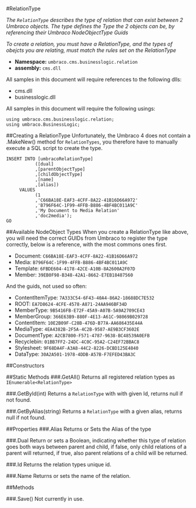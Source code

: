 #RelationType

_The `RelationType` describes the type of relation that can exist between 2 Umbraco objects. The type defines the Type the 2 objects can be, by referencing their Umbraco NodeObjectType Guids_

_To create a relation, you must have a RelationType, and the types of obejcts you are relating, must match the rules set on the RelationType_

 * **Namespace:** `umbraco.cms.businesslogic.relation` 
 * **assembly:** `cms.dll`
 
All samples in this document will require references to the following dlls:

* cms.dll
* businesslogic.dll

All samples in this document will require the following usings:
	
	using umbraco.cms.businesslogic.relation;
	using umbraco.BusinessLogic;

##Creating a RelationType
Unfortunately, the Umbraco 4 does not contain a .MakeNew() method for `RelationTypes`, you therefore have to manually execute a SQL script to create the type. 

	INSERT INTO [umbracoRelationType]
	           ([dual]
	           ,[parentObjectType]
	           ,[childObjectType]
	           ,[name]
	           ,[alias])
	     VALUES
	           (1
	           ,'C66BA18E-EAF3-4CFF-8A22-41B16D66A972'
	           ,'B796F64C-1F99-4FFB-B886-4BF4BC011A9C'
	           ,'My Document to Media Relation'
	           ,'doc2media');
	GO

##Available NodeObject Types
When you create a RelationType like above, you will need the correct GUIDs from Umbraco to register the type correctly, below is a reference, with the most commons ones first.

- Document: `C66BA18E-EAF3-4CFF-8A22-41B16D66A972	`
- Media: `B796F64C-1F99-4FFB-B886-4BF4BC011A9C`	
- Template: `6FBDE604-4178-42CE-A10B-8A2600A2F07D`	
- Member: `39EB0F98-B348-42A1-8662-E7EB18487560`	

And the guids, not used so often:

- ContentItemType: `7A333C54-6F43-40A4-86A2-18688DC7E532`	
- ROOT: `EA7D8624-4CFE-4578-A871-24AA946BF34D	`
- MemberType: `9B5416FB-E72F-45A9-A07B-5A9A2709CE43	`
- MemberGroup: `366E63B9-880F-4E13-A61C-98069B029728	`
- ContentItem: `10E2B09F-C28B-476D-B77A-AA686435E44A	`
- MediaType: `4EA4382B-2F5A-4C2B-9587-AE9B3CF3602E	`
- DocumentType: `A2CB7800-F571-4787-9638-BC48539A0EFB	`
- Recyclebin: `01BB7FF2-24DC-4C0C-95A2-C24EF72BBAC8	`
- Stylesheet: `9F68DA4F-A3A8-44C2-8226-DCBD125E4840`	
- DataType: `30A2A501-1978-4DDB-A57B-F7EFED43BA3C	`


##Constructors


##Static Methods
###.GetAll()
Returns all registered relation types as `IEnumerable<RelationType>`

###.GetById(int)
Returns a `RelationType` with with given Id, returns null if not found.

###.GetByAlias(string)
Returns a `RelationType` with a given alias, returns null if not found.

##Properties
###.Alias
Returns or Sets the Alias of the type

###.Dual
Return or sets a Boolean, indicating whether this type of relation goes both ways between parent and child, if false, only child relations of a parent will returned, if true, also parent relations of a child will be returned. 

###.Id
Returns the relation types unique id.

###.Name
Returns or sets the name of the relation.

##Methods

###.Save()
Not currently in use.